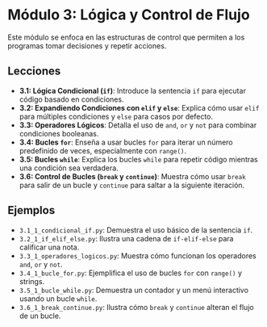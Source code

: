 # Módulo 3: Lógica y Control de Flujo

Este módulo se enfoca en las estructuras de control que permiten a los programas tomar decisiones y repetir acciones.

## Lecciones

* **3.1: Lógica Condicional (`if`)**: Introduce la sentencia `if` para ejecutar código basado en condiciones.
* **3.2: Expandiendo Condiciones con `elif` y `else`**: Explica cómo usar `elif` para múltiples condiciones y `else` para casos por defecto.
* **3.3: Operadores Lógicos**: Detalla el uso de `and`, `or` y `not` para combinar condiciones booleanas.
* **3.4: Bucles `for`**: Enseña a usar bucles `for` para iterar un número predefinido de veces, especialmente con `range()`.
* **3.5: Bucles `while`**: Explica los bucles `while` para repetir código mientras una condición sea verdadera.
* **3.6: Control de Bucles (`break` y `continue`)**: Muestra cómo usar `break` para salir de un bucle y `continue` para saltar a la siguiente iteración.

## Ejemplos

* `3.1_1_condicional_if.py`: Demuestra el uso básico de la sentencia `if`.
* `3.2_1_if_elif_else.py`: Ilustra una cadena de `if-elif-else` para calificar una nota.
* `3.3_1_operadores_logicos.py`: Muestra cómo funcionan los operadores `and`, `or` y `not`.
* `3.4_1_bucle_for.py`: Ejemplifica el uso de bucles `for` con `range()` y strings.
* `3.5_1_bucle_while.py`: Demuestra un contador y un menú interactivo usando un bucle `while`.
* `3.6_1_break_continue.py`: Ilustra cómo `break` y `continue` alteran el flujo de un bucle.
